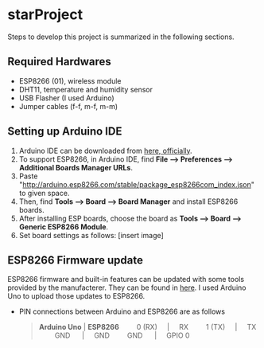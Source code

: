 # starProject
Steps to develop this project is summarized in the following sections.

## Required Hardwares
- ESP8266 (01), wireless module
- DHT11, temperature and humidity sensor
- USB Flasher (I used Arduino)
- Jumper cables (f-f, m-f, m-m)

## Setting up Arduino IDE

 1. Arduino IDE can be downloaded from [here, officially](https://www.arduino.cc/en/Main/Software).
 2.  To support ESP8266, in Arduino IDE, find **File --> Preferences --> Additional Boards Manager URLs**. 
 3.  Paste "http://arduino.esp8266.com/stable/package_esp8266com_index.json" to given space.
 4.  Then, find **Tools --> Board --> Board Manager** and install ESP8266 boards.
 5. After installing ESP boards, choose the board as **Tools --> Board --> Generic ESP8266 Module**.
 6. Set board settings as follows:
	 [insert image]


## ESP8266 Firmware update

ESP8266 firmware and built-in features can be updated with some tools provided by the manufacterer. They can be found in [here](https://yadi.sk/d/MDdDTMgE3aoV4A). I used Arduino Uno to upload those updates to ESP8266. 
- PIN connections between Arduino and ESP8266 are as follows
	> **Arduino Uno** | **ESP8266**
	      &nbsp; &nbsp; &nbsp; &nbsp; 0 (RX)  &nbsp; &nbsp; | &nbsp; &nbsp; RX
	      &nbsp; &nbsp; &nbsp; &nbsp; 1 (TX)  &nbsp;&nbsp; &nbsp;| &nbsp; &nbsp; TX
	      &nbsp; &nbsp; &nbsp; &nbsp; GND &nbsp;&nbsp;&nbsp; &nbsp;| &nbsp; &nbsp; GND
	      &nbsp; &nbsp; &nbsp; &nbsp; GND &nbsp;&nbsp;&nbsp; &nbsp;| &nbsp; &nbsp; GPIO 0
